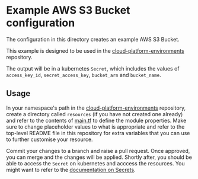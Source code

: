 # Example AWS S3 Bucket configuration

The configuration in this directory creates an example AWS S3 Bucket.

This example is designed to be used in the [cloud-platform-environments](https://github.com/ministryofjustice/cloud-platform-environments/) repository.

The output will be in a kubernetes `Secret`, which includes the values of `access_key_id`, `secret_access_key`, `bucket_arn` and `bucket_name`.

## Usage

In your namespace's path in the [cloud-platform-environments](https://github.com/ministryofjustice/cloud-platform-environments/) repository, create a directory called `resources` (if you have not created one already) and refer to the contents of [main.tf](main.tf) to define the module properties. Make sure to change placeholder values to what is appropriate and refer to the top-level README file in this repository for extra variables that you can use to further customise your resource.

Commit your changes to a branch and raise a pull request. Once approved, you can merge and the changes will be applied. Shortly after, you should be able to access the `Secret` on kubernetes and acccess the resources. You might want to refer to the [documentation on Secrets](https://kubernetes.io/docs/concepts/configuration/secret/).
